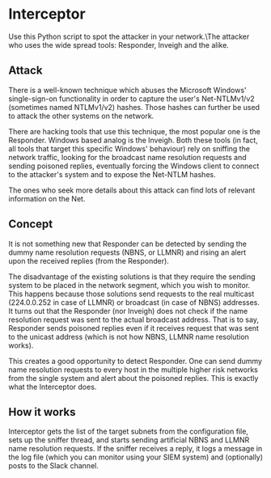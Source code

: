 # Interceptor

Use this Python script to spot the attacker in your network.\The attacker who uses the wide spread tools: Responder, Inveigh and the alike.

## Attack

There is a well-known technique which abuses the Microsoft Windows' single-sign-on functionality in order to
capture the user's Net-NTLMv1/v2 (sometimes named NTLMv1/v2) hashes. Those hashes can further be used to attack the other systems
on the network.

There are hacking tools that use this technique, the most popular one is the Responder. Windows based analog is the Inveigh.
Both these tools (in fact, all tools that target this specific Windows' behaviour) rely on sniffing the network traffic, looking
for the broadcast name resolution requests and sending poisoned replies, eventually forcing the Windows client to connect to the
attacker's system and to expose the Net-NTLM hashes.

The ones who seek more details about this attack can find lots of relevant information on the Net.

## Concept

It is not something new that Responder can be detected by sending the dummy name resolution requests (NBNS, or LLMNR)
and rising an alert upon the received replies (from the Responder).

The disadvantage of the existing solutions is that they require the sending system to be placed in the network segment, which
you wish to monitor. This happens because those solutions send requests to the real multicast (224.0.0.252 in case of LLMNR)
or broadcast (in case of NBNS) addresses. It turns out that the Responder (nor Inveigh) does not check if the name resolution request
was sent to the actual broadcast address. That is to say, Responder sends poisoned replies even if it receives request that was sent
to the unicast address (which is not how NBNS, LLMNR name resolution works).

This creates a good opportunity to detect Responder. One can send dummy name resolution requests to every host in the multiple
higher risk networks from the single system and alert about the poisoned replies.
This is exactly what the Interceptor does.

## How it works

Interceptor gets the list of the target subnets from the configuration file, sets up the sniffer thread,
and starts sending artificial NBNS and LLMNR name resolution requests. If the sniffer receives a reply, it logs a message
in the log file (which you can monitor using your SIEM system) and (optionally) posts to the Slack channel.
